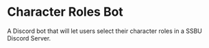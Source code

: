 # Character Roles Bot

A Discord bot that will let users select their character roles in a SSBU Discord Server.
